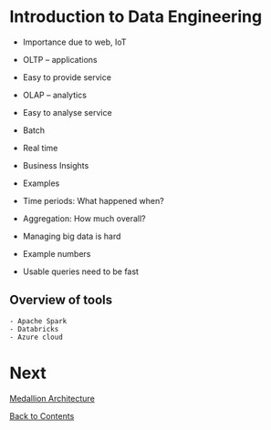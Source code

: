 # Introduction to Data Engineering

- Importance due to web, IoT
- OLTP – applications

- Easy to provide service
- OLAP – analytics
- Easy to analyse service
- Batch
- Real time

- Business Insights
- Examples
- Time periods: What happened when?
- Aggregation: How much overall?

- Managing big data is hard
- Example numbers
- Usable queries need to be fast

## Overview of tools

    - Apache Spark
    - Databricks
    - Azure cloud

# Next

[Medallion Architecture](/medallion-architecture.md)

[Back to Contents](/contents.md)

